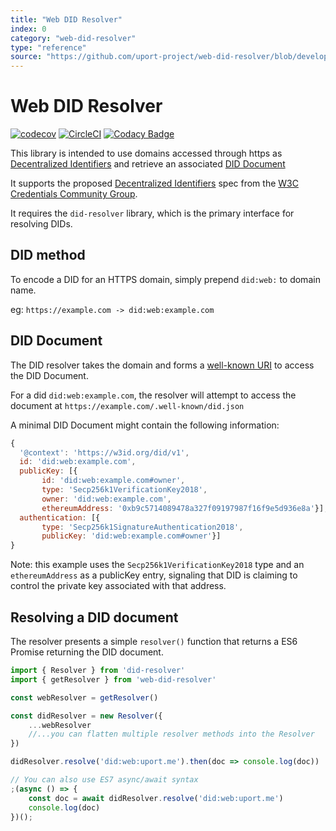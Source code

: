 ```yaml
---
title: "Web DID Resolver"
index: 0
category: "web-did-resolver"
type: "reference"
source: "https://github.com/uport-project/web-did-resolver/blob/develop/README.md"
---
```


# Web DID Resolver

[![codecov](https://codecov.io/gh/decentralized-identity/web-did-resolver/branch/develop/graph/badge.svg)](https://codecov.io/gh/decentralized-identity/web-did-resolver)
[![CircleCI](https://circleci.com/gh/decentralized-identity/web-did-resolver.svg?style=svg)](https://circleci.com/gh/decentralized-identity/web-did-resolver)
[![Codacy Badge](https://api.codacy.com/project/badge/Grade/7936d0f6a035489386eb519016be4657)](https://www.codacy.com/manual/decentralized-identity/web-did-resolver?utm_source=github.com&amp;utm_medium=referral&amp;utm_content=decentralized-identity/web-did-resolver&amp;utm_campaign=Badge_Grade)

This library is intended to use domains accessed through https as 
[Decentralized Identifiers](https://w3c-ccg.github.io/did-spec/#decentralized-identifiers-dids) 
and retrieve an associated [DID Document](https://w3c-ccg.github.io/did-spec/#did-documents)

It supports the proposed [Decentralized Identifiers](https://w3c-ccg.github.io/did-spec/) spec from
the [W3C Credentials Community Group](https://w3c-ccg.github.io).

It requires the `did-resolver` library, which is the primary interface for resolving DIDs.

## DID method

To encode a DID for an HTTPS domain, simply prepend `did:web:` to domain name.

eg: `https://example.com -> did:web:example.com`

## DID Document

The DID resolver takes the domain and forms a [well-known URI](https://tools.ietf.org/html/rfc5785)
to access the DID Document.

For a did `did:web:example.com`, the resolver will attempt to access the document at
`https://example.com/.well-known/did.json`

A minimal DID Document might contain the following information:

```js
{
  '@context': 'https://w3id.org/did/v1',
  id: 'did:web:example.com',
  publicKey: [{
       id: 'did:web:example.com#owner',
       type: 'Secp256k1VerificationKey2018',
       owner: 'did:web:example.com',
       ethereumAddress: '0xb9c5714089478a327f09197987f16f9e5d936e8a'}],
  authentication: [{
       type: 'Secp256k1SignatureAuthentication2018',
       publicKey: 'did:web:example.com#owner'}]
}
```

Note: this example uses the `Secp256k1VerificationKey2018` type and an `ethereumAddress` as a
publicKey entry, signaling that DID is claiming to control the private key associated with that
address.

## Resolving a DID document

The resolver presents a simple `resolver()` function that returns a ES6 Promise returning the DID
document.

```js
import { Resolver } from 'did-resolver'
import { getResolver } from 'web-did-resolver'

const webResolver = getResolver()

const didResolver = new Resolver({
    ...webResolver
    //...you can flatten multiple resolver methods into the Resolver
})

didResolver.resolve('did:web:uport.me').then(doc => console.log(doc))

// You can also use ES7 async/await syntax
;(async () => {
    const doc = await didResolver.resolve('did:web:uport.me')
    console.log(doc)
})();
```
